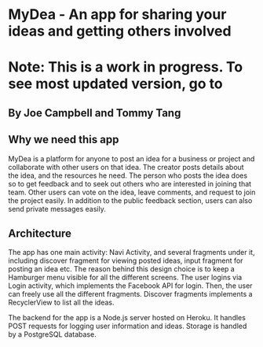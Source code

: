 # MyDea - An app for sharing your ideas and getting others involved
# Note: This is a work in progress. To see most updated version, go to
## By Joe Campbell and Tommy Tang

## Why we need this app
MyDea is a platform for anyone to post an idea for a business or project and collaborate with other users on that idea.  The creator posts details about the idea, and the resources he need. The person who posts the idea does so to get feedback and to seek out others who are interested in joining that team. Other users can vote on the idea, leave comments, and request to join the project easily. In addition to the public feedback section, users can also send private messages easily.

## Architecture
The app has one main activity: Navi Activity, and several fragments under it, including discover fragment for viewing posted ideas, input fragment for posting an idea etc. The reason behind this design choice is to keep a Hamburger menu visible for all the different screens. The user logins via Login activity, which implements the Facebook API for login. Then, the user can freely use all the different fragments. Discover fragments implements a RecyclerView to list all the ideas.

The backend for the app is a Node.js server hosted on Heroku. It handles POST requests for logging user information and ideas. Storage is handled by a PostgreSQL database.
